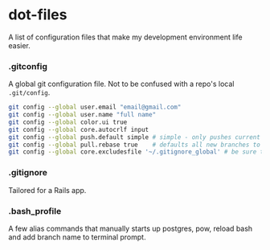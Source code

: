 # dot-files
A list of configuration files that make my development environment life easier.


### .gitconfig
A global git configuration file. Not to be confused with a repo's local ```.git/config```.

```sh
git config --global user.email "email@gmail.com"
git config --global user.name "full name"
git config --global color.ui true
git config --global core.autocrlf input
git config --global push.default simple # simple - only pushes current branch to github
git config --global pull.rebase true    # defaults all new branches to fetch then rebase (instead of fetch/merge)
git config --global core.excludesfile '~/.gitignore_global' # be sure to create file after
```

### .gitignore
Tailored for a Rails app.

### .bash_profile
A few alias commands that manually starts up postgres, pow, reload bash and add branch name to terminal prompt.